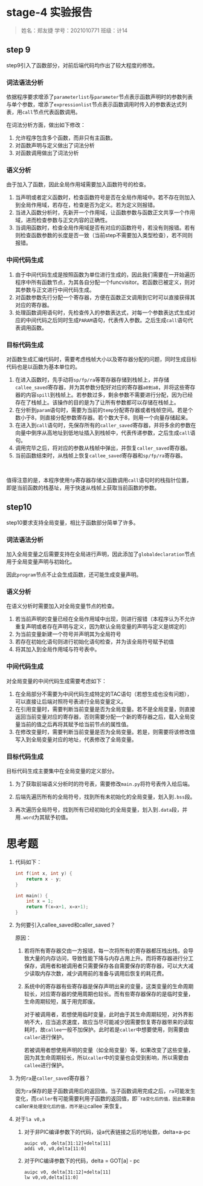 # stage-4 实验报告

> 姓名：郑友捷		学号：2021010771		班级：计14

## step 9

step9引入了函数部分，对前后端代码均作出了较大程度的修改。

### 词法语法分析

依据程序要求增添了`parameterlist`与`parameter`节点表示函数声明时的参数列表与单个参数，增添了`expressionlist`节点表示函数调用时传入的参数表达式列表，用`call`节点代表函数调用。

在词法分析方面，做出如下修改：

1. 允许程序包含多个函数，而非只有主函数。
2. 对函数声明与定义做出了词法分析
3. 对函数调用做出了词法分析

### 语义分析

由于加入了函数，因此全局作用域需要加入函数符号的检查。

1. 当声明或者定义函数时，检查函数符号是否在全局作用域中。若不存在则加入到全局作用域，若存在，检查是否为定义。若为定义则报错。
2. 当进入函数分析时，先新开一个作用域，让函数参数与函数正文共享一个作用域，进而检查参数与正文内容的正确性。
3. 当调用函数时，检查全局作用域是否有对应的函数符号，若没有则报错。若有则检查函数参数的长度是否一致（当前step不需要加入类型检查），若不同则报错。



### 中间代码生成

1. 由于中间代码生成是按照函数为单位进行生成的，因此我们需要在一开始遍历程序中所有函数节点，为其各自分配一个funcvisitor。若函数已被定义，则对其参数与正文进行中间代码生成。
2. 对函数参数先行分配一个寄存器，方便在函数正文调用到它时可以直接获得其对应的寄存器。
3. 处理函数调用语句时，先检查传入的参数表达式，对每一个参数表达式生成对应的中间代码之后同时生成`PARAM`语句，代表传入参数。之后生成`call`语句代表调用函数。



### 目标代码生成

对函数生成汇编代码时，需要考虑栈帧大小以及寄存器分配的问题，同时生成目标代码也是以函数为基本单位的。

1. 在进入函数时，先手动将`sp/fp/ra`等寄存器存储到栈帧上，并存储`callee_saved`寄存器，并为其参数分配好对应的寄存器`a0到a8`，并将这些寄存器的内容`spill`到栈帧上。若参数过多，剩余参数不需要进行分配，因为已经存在了栈帧上。该操作的目的是为了让所有参数都可以存储在栈帧上。
2. 在分析到`param`语句时，需要为当前的`temp`分配寄存器或者栈帧空间。若是个数小于8，则直接分配参数寄存器。若个数大于8，则用一个向量存储起来。
3. 在进入到`call`语句时，先保存所有的`caller_saved`寄存器，并将多余的参数在向量中倒序从高地址到低地址插入到栈帧中，代表传递参数，之后生成`call`语句。
4. 调用完毕之后，将对应的参数从栈帧中弹出，并恢复`caller_saved`寄存器。
5. 当前函数结束时，从栈帧上恢复`callee_saved`寄存器和`sp/fp/ra`寄存器。

​	

值得注意的是，本程序使用`fp`寄存器存储父函数调用`call`语句时的栈指针位置，即是当前函数的栈基址，用于快速从栈帧上获取当前函数的参数。





## step10

step10要求支持全局变量，相比于函数部分简单了许多。

### 词法语法分析

加入全局变量之后需要支持在全局进行声明，因此添加了`globaldeclaration`节点用于全局变量声明与初始化。

因此`program`节点不止会生成函数，还可能生成变量声明。

### 语义分析

在语义分析时需要加入对全局变量节点的检查。

1. 若当前声明的变量已经在全局作用域中出现，则进行报错（本程序认为不允许重复声明或者存在声明与定义，因为默认全局变量的声明与定义是绑定的）
2. 为当前变量新建一个符号并声明其为全局符号
3. 若存在初始化语句则进行初始化语句检查，并为该全局符号赋予初值
4. 将其加入到全局作用域与符号表中。



### 中间代码生成

对全局变量的中间代码生成需要考虑如下：

1. 在全局部分不需要为中间代码生成特定的TAC语句（若想生成也没有问题），可以直接让后端对照符号表进行全局变量定义。
2. 在引用变量时，需要判断当前变量是否为全局变量。若不是全局变量，则直接返回当前变量对应的寄存器，否则需要分配一个新的寄存器之后，载入全局变量当前的值之后再将其赋予给当前节点的属性值。
3. 在修改变量时，需要判断当前变量是否为全局变量。若是，则需要将该修改值写入到全局变量对应的地址，代表修改了全局变量。



### 目标代码生成

目标代码生成主要集中在全局变量的定义部分。

1. 为了获取前端语义分析时的符号表，需要修改`main.py`将符号表传入给后端。

2. 后端先遍历所有的全局符号，找到所有未初始化的全局变量，划入到`.bss`段。
3. 再次遍历全局符号，找到所有已经初始化的全局变量，划入到`.data`段，并用`.word`为其赋予初值。



# 思考题

1. 代码如下：

   ```c
   int f(int x, int y) {
       return x - y;
   }
   
   int main() {
       int x = 1;
       return f(x=x+1, x=x+1);
   }
   ```

   

2. 为何要引入callee_saved和caller_saved？

   原因：

   1. 若将所有寄存器交由一方报错，每一次将所有的寄存器都压栈出栈，会导致大量的内存访问，导致性能下降与内存占用上升。而将寄存器进行分工保存，调用者和被调用者只需要保存各自需要保存的寄存器，可以大大减少读取内存次数，减少调用前的准备与调用后恢复的耗花费。

   2. 系统中的寄存器有些寄存器是保存声明出来的变量，这类变量的生命周期较长，对应寄存器的使用周期也较长。而有些寄存器保存的是临时变量，生命周期较短，属于用完即废。

      对于被调用者，若想使用临时变量，此时由于其生命周期较短，对外界影响不大，应当追求速度，故应当尽可能减少因需要恢复寄存器带来的读取耗时，故`callee`一般不加保护。此时若是`caller`中想要使用，则需要由`caller`进行保护。

      若被调用者想使用声明的变量（如全局变量）等，如果改变了这些变量，因为其生命周期较长，所以`caller`中的变量也会受到影响，所以需要由`callee`进行保护。

3. 为何`ra`是`caller_saved`寄存器？

   因为`ra`保存的是子函数调用后的返回值。当子函数调用完成之后，`ra`可能发生变化，而`caller`有可能需要利用子函数的返回值，即``ra`变化后的值，因此需要由`caller`来处理变化后的值，而不是让`callee`来恢复。



4. 对于`la v0,a`

   1. 对于非PIC编译参数下的代码，设a代表链接之后的地址数，delta=a-pc
      
      ```she
      auipc v0, delta[31:12]+delta[11]
      addi v0, v0,delta[11:0]
      ```

   2. 对于PIC编译参数下的代码，delta = GOT[a] - pc
      
      ```shell
      auipc v0, delta[31:12]+delta[11]
      lw v0,v0,delta[11:0]
      ```
      
      
